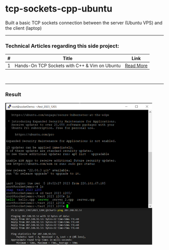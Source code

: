 # tcp-sockets-cpp-ubuntu

Built a basic TCP sockets connection between the server (Ubuntu VPS) and the client (laptop)

----

### Technical Articles regarding this side project:

  | #  | Title | Link |
  |----|-------------|---------|
  | 1  | Hands-On TCP Sockets with C++ & Vim on Ubuntu         | [Read More](https://yc-kuo.medium.com/hands-on-tcp-sockets-with-c-vim-on-ubuntu-0bee398abb94) |

<br>

----

### Result
<div class="flexible-container">
  <img src="pictures/01.png" height="450">
</div>
